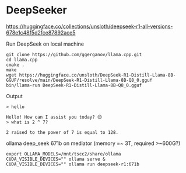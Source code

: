 # DeepSeeker

https://huggingface.co/collections/unsloth/deepseek-r1-all-versions-678e1c48f5d2fce87892ace5

Run DeepSeek on local machine

```
git clone https://github.com/ggerganov/llama.cpp.git
cd llama.cpp
cmake .
make
wget https://huggingface.co/unsloth/DeepSeek-R1-Distill-Llama-8B-GGUF/resolve/main/DeepSeek-R1-Distill-Llama-8B-Q8_0.gguf
bin/llama-run DeepSeek-R1-Distill-Llama-8B-Q8_0.gguf 
```

Output
```
> hello                                                                                                     

Hello! How can I assist you today? 😊
> what is 2 ^ 7?

2 raised to the power of 7 is equal to 128.
```

ollama deep_seek 671b on mediator (memory =~ 3T, required >~600G?)
```
export OLLAMA_MODELS=/mnt/tscc2/share/ollama
CUDA_VISIBLE_DEVICES="" ollama serve &
CUDA_VISIBLE_DEVICES="" ollama run deepseek-r1:671b
```
